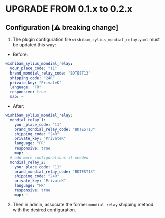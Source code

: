 UPGRADE FROM 0.1.x to 0.2.x
===========================

Configuration [⚠️ breaking change]
--------------

1. The plugin configuration file `wishibam_sylius_mondial_relay.yaml` must be updated this way:

- Before:

```yaml
wishibam_sylius_mondial_relay:
  your_place_code: "11"
  brand_mondial_relay_code: "BDTEST13"
  shipping_code: "24R"
  private_key: "PrivateK"
  language: "FR"
  responsive: true
  map: ~
```

- After:

```yaml
wishibam_sylius_mondial_relay:
  mondial_relay_1:
    your_place_code: "11"
    brand_mondial_relay_code: "BDTEST13"
    shipping_code: "24R"
    private_key: "PrivateK"
    language: "FR"
    responsive: true
    map: ~
  # add more configurations if needed  
  mondial_relay_2:
    your_place_code: "11"
    brand_mondial_relay_code: "BDTEST13"
    shipping_code: "24R"
    private_key: "PrivateK"
    language: "FR"
    responsive: true
    map: ~
```

2. Then in admin, associate the former `mondial-relay` shipping method with the desired configuration.
